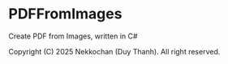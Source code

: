 # PDFFromImages

Create PDF from Images, written in C#

Copyright (C) 2025 Nekkochan (Duy Thanh). All right reserved.
